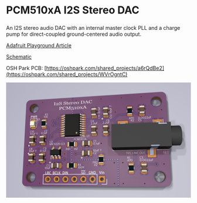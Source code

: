 # PCM510xA I2S Stereo DAC

### 

An I2S stereo audio DAC with an internal master clock PLL and a charge pump for direct-coupled ground-centered audio output.

[Adafruit Playground Article](https://adafruit-playground.com/u/CGrover/pages/pcm510xa-i2s-stereo-dac-breakout)

[Schematic](https://github.com/CedarGroveStudios/PCB_PCM510xA_I2S_DAC/blob/main/PCB/PCM510xA_I2S_DAC.pdf)



OSH Park PCB:
[https://oshpark.com/shared_projects/a6rQdBe2](https://oshpark.com/shared_projects/WVrOgntC)


![glamour photo](https://github.com/CedarGroveStudios/PCB_PCM510xA_I2S_DAC/blob/main/media/PCM510xA_I2S_DAC_glamour_top.png)

